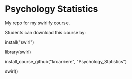 # Psychology Statistics
My repo for my swirlify course.


Students can download this course by: 

install("swirl")

library(swirl)

install_course_github("krcarriere", "Psychology_Statistics")

swirl()

